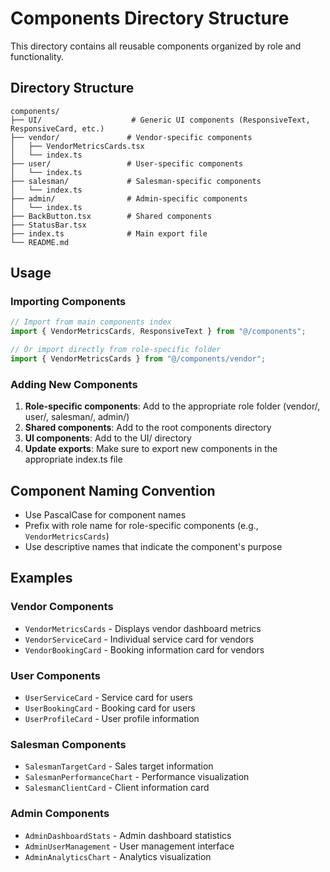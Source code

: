# Components Directory Structure

This directory contains all reusable components organized by role and functionality.

## Directory Structure

```
components/
├── UI/                    # Generic UI components (ResponsiveText, ResponsiveCard, etc.)
├── vendor/               # Vendor-specific components
│   ├── VendorMetricsCards.tsx
│   └── index.ts
├── user/                 # User-specific components
│   └── index.ts
├── salesman/             # Salesman-specific components
│   └── index.ts
├── admin/                # Admin-specific components
│   └── index.ts
├── BackButton.tsx        # Shared components
├── StatusBar.tsx
├── index.ts              # Main export file
└── README.md
```

## Usage

### Importing Components

```typescript
// Import from main components index
import { VendorMetricsCards, ResponsiveText } from "@/components";

// Or import directly from role-specific folder
import { VendorMetricsCards } from "@/components/vendor";
```

### Adding New Components

1. **Role-specific components**: Add to the appropriate role folder (vendor/, user/, salesman/, admin/)
2. **Shared components**: Add to the root components directory
3. **UI components**: Add to the UI/ directory
4. **Update exports**: Make sure to export new components in the appropriate index.ts file

## Component Naming Convention

- Use PascalCase for component names
- Prefix with role name for role-specific components (e.g., `VendorMetricsCards`)
- Use descriptive names that indicate the component's purpose

## Examples

### Vendor Components

- `VendorMetricsCards` - Displays vendor dashboard metrics
- `VendorServiceCard` - Individual service card for vendors
- `VendorBookingCard` - Booking information card for vendors

### User Components

- `UserServiceCard` - Service card for users
- `UserBookingCard` - Booking card for users
- `UserProfileCard` - User profile information

### Salesman Components

- `SalesmanTargetCard` - Sales target information
- `SalesmanPerformanceChart` - Performance visualization
- `SalesmanClientCard` - Client information card

### Admin Components

- `AdminDashboardStats` - Admin dashboard statistics
- `AdminUserManagement` - User management interface
- `AdminAnalyticsChart` - Analytics visualization
